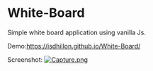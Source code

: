 # White-Board
Simple white board application using vanilla Js.

Demo:https://isdhillon.github.io/White-Board/

Screenshot:
[![Capture.png](https://i.postimg.cc/C59w1cw9/Capture.png)](https://postimg.cc/1V0k7cnK)
